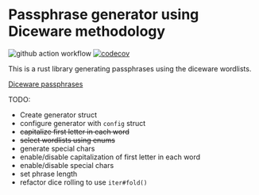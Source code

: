 # Passphrase generator using Diceware methodology

![github action workflow](https://github.com/tandolf/passphrase_diceware/workflows/Rust/badge.svg)
[![codecov](https://codecov.io/gh/Tandolf/passphrase_diceware/branch/master/graph/badge.svg)](https://codecov.io/gh/Tandolf/passphrase_diceware)

This is a rust library generating passphrases using the diceware wordlists.

[Diceware passphrases](https://theworld.com/~reinhold/diceware.html)

TODO:
- Create generator struct
- configure generator with `config` struct
- ~~capitalize first letter in each word~~
- ~~select wordlists using enums~~
- generate special chars
- enable/disable capitalization of first letter in each word
- enable/disable special chars
- set phrase length
- refactor dice rolling to use `iter#fold()`

